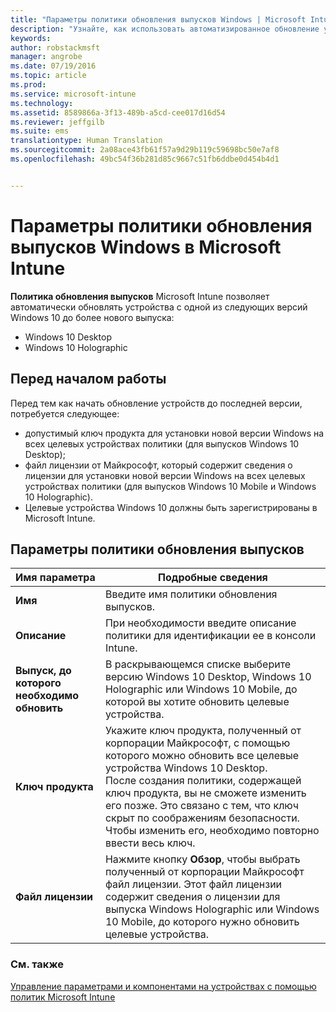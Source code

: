 ```yaml
---
title: "Параметры политики обновления выпусков Windows | Microsoft Intune"
description: "Узнайте, как использовать автоматизированное обновление устройств с Windows 10 до последней версии с помощью Intune."
keywords: 
author: robstackmsft
manager: angrobe
ms.date: 07/19/2016
ms.topic: article
ms.prod: 
ms.service: microsoft-intune
ms.technology: 
ms.assetid: 8589866a-3f13-489b-a5cd-cee017d16d54
ms.reviewer: jeffgilb
ms.suite: ems
translationtype: Human Translation
ms.sourcegitcommit: 2a08ace43fb61f57a9d29b119c59698bc50e7af8
ms.openlocfilehash: 49bc54f36b281d85c9667c51fb6ddbe0d454b4d1


---
```


# Параметры политики обновления выпусков Windows в Microsoft Intune
**Политика обновления выпусков** Microsoft Intune позволяет автоматически обновлять устройства с одной из следующих версий Windows 10 до более нового выпуска:
* Windows 10 Desktop
* Windows 10 Holographic

## Перед началом работы
Перед тем как начать обновление устройств до последней версии, потребуется следующее:
* допустимый ключ продукта для установки новой версии Windows на всех целевых устройствах политики (для выпусков Windows 10 Desktop);
* файл лицензии от Майкрософт, который содержит сведения о лицензии для установки новой версии Windows на всех целевых устройствах политики (для выпусков Windows 10 Mobile и Windows 10 Holographic).
* Целевые устройства Windows 10 должны быть зарегистрированы в Microsoft Intune.

## Параметры политики обновления выпусков

|Имя параметра|Подробные сведения|
|-|-|
|**Имя**|Введите имя политики обновления выпусков.|
|**Описание**|При необходимости введите описание политики для идентификации ее в консоли Intune.
|**Выпуск, до которого необходимо обновить**|В раскрывающемся списке выберите версию Windows 10 Desktop, Windows 10 Holographic или Windows 10 Mobile, до которой вы хотите обновить целевые устройства.
|**Ключ продукта**|Укажите ключ продукта, полученный от корпорации Майкрософт, с помощью которого можно обновить все целевые устройства Windows 10 Desktop.<br>После создания политики, содержащей ключ продукта, вы не сможете изменить его позже. Это связано с тем, что ключ скрыт по соображениям безопасности. Чтобы изменить его, необходимо повторно ввести весь ключ.
|**Файл лицензии**|Нажмите кнопку **Обзор**, чтобы выбрать полученный от корпорации Майкрософт файл лицензии. Этот файл лицензии содержит сведения о лицензии для выпуска Windows Holographic или Windows 10 Mobile, до которого нужно обновить целевые устройства.

### См. также
[Управление параметрами и компонентами на устройствах с помощью политик Microsoft Intune](manage-settings-and-features-on-your-devices-with-microsoft-intune-policies.md)



<!--HONumber=Jul16_HO4-->



